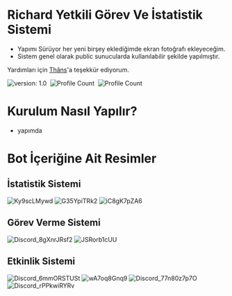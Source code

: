 # Richard Yetkili Görev Ve İstatistik Sistemi

- Yapımı Sürüyor her yeni birşey eklediğimde ekran fotoğrafı ekleyeceğim.
- Sistem genel olarak public sunucularda kullanılabilir şekilde yapılmıştır.

Yardımları için [Thâns](https://github.com/ThansEX)'a teşekkür ediyorum.

![version: 1.0](https://img.shields.io/badge/Version-1.0-informational&color=yellow)&nbsp;
![Profile Count](https://komarev.com/ghpvc/?username=richardsistemler&color=blue)&nbsp;
![Profile Count](https://komarev.com/ghpvc/?username=richard-staff-stat&label=Project%20visits&color=blueviolet)&nbsp;


# Kurulum Nasıl Yapılır?
- yapımda
# Bot İçeriğine Ait Resimler

## İstatistik Sistemi
![Ky9scLMywd](https://user-images.githubusercontent.com/97298322/149819598-fc847ed9-e4a5-41b4-ac74-81260b471d1f.png)
![G35YpiTRk2](https://user-images.githubusercontent.com/97298322/149819589-34af3437-2615-4c31-bdfe-1521f6f0d0b3.png)
![iC8gK7pZA6](https://user-images.githubusercontent.com/97298322/149819579-40a18333-5c0b-4b08-a312-1226abc4af40.png)

## Görev Verme Sistemi
![Discord_8gXnrJRsf2](https://user-images.githubusercontent.com/97298322/149823839-9e225b7e-aa3f-4129-a192-b3ff5b5d2414.png)
![JSRorb1cUU](https://user-images.githubusercontent.com/97298322/149824150-58da0126-2f4c-4306-896d-f65ebd8e28c3.png)

## Etkinlik Sistemi
![Discord_6mmORSTUSt](https://user-images.githubusercontent.com/97298322/149664775-f497b03f-59a2-49de-b2b8-b89f39b70bd9.png)
![wA7oq8Gnq9](https://user-images.githubusercontent.com/97298322/149818657-098b80a8-81bc-4855-a1b2-0af2b31cdb97.png)
![Discord_77n80z7p7O](https://user-images.githubusercontent.com/97298322/149665276-df3a4b49-a2dd-4c41-a644-52044d1b2897.png)
![Discord_rPPkwiRYRv](https://user-images.githubusercontent.com/97298322/149665218-99fb17c1-da81-4d56-9efb-4ec392daea8b.png)
